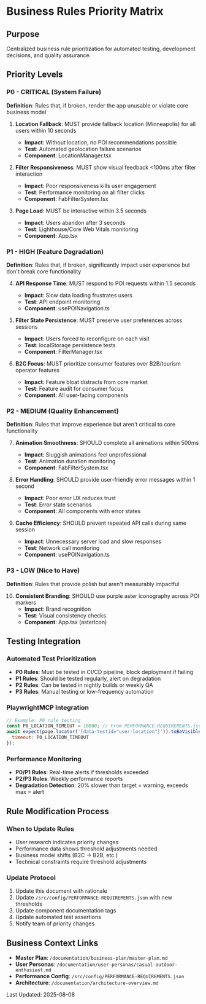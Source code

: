 # Business Rules Priority Matrix

## Purpose
Centralized business rule prioritization for automated testing, development decisions, and quality assurance.

## Priority Levels

### P0 - CRITICAL (System Failure)
**Definition**: Rules that, if broken, render the app unusable or violate core business model

1. **Location Fallback**: MUST provide fallback location (Minneapolis) for all users within 10 seconds
   - **Impact**: Without location, no POI recommendations possible
   - **Test**: Automated geolocation failure scenarios
   - **Component**: LocationManager.tsx

2. **Filter Responsiveness**: MUST show visual feedback <100ms after filter interaction
   - **Impact**: Poor responsiveness kills user engagement
   - **Test**: Performance monitoring on all filter clicks
   - **Component**: FabFilterSystem.tsx

3. **Page Load**: MUST be interactive within 3.5 seconds
   - **Impact**: Users abandon after 3 seconds
   - **Test**: Lighthouse/Core Web Vitals monitoring
   - **Component**: App.tsx

### P1 - HIGH (Feature Degradation)
**Definition**: Rules that, if broken, significantly impact user experience but don't break core functionality

4. **API Response Time**: MUST respond to POI requests within 1.5 seconds
   - **Impact**: Slow data loading frustrates users
   - **Test**: API endpoint monitoring
   - **Component**: usePOINavigation.ts

5. **Filter State Persistence**: MUST preserve user preferences across sessions
   - **Impact**: Users forced to reconfigure on each visit
   - **Test**: localStorage persistence tests
   - **Component**: FilterManager.tsx

6. **B2C Focus**: MUST prioritize consumer features over B2B/tourism operator features
   - **Impact**: Feature bloat distracts from core market
   - **Test**: Feature audit for consumer focus
   - **Component**: All user-facing components

### P2 - MEDIUM (Quality Enhancement)
**Definition**: Rules that improve experience but aren't critical to core functionality

7. **Animation Smoothness**: SHOULD complete all animations within 500ms
   - **Impact**: Sluggish animations feel unprofessional
   - **Test**: Animation duration monitoring
   - **Component**: FabFilterSystem.tsx

8. **Error Handling**: SHOULD provide user-friendly error messages within 1 second
   - **Impact**: Poor error UX reduces trust
   - **Test**: Error state scenarios
   - **Component**: All components with error states

9. **Cache Efficiency**: SHOULD prevent repeated API calls during same session
   - **Impact**: Unnecessary server load and slow responses
   - **Test**: Network call monitoring
   - **Component**: usePOINavigation.ts

### P3 - LOW (Nice to Have)
**Definition**: Rules that provide polish but aren't measurably impactful

10. **Consistent Branding**: SHOULD use purple aster iconography across POI markers
    - **Impact**: Brand recognition
    - **Test**: Visual consistency checks
    - **Component**: App.tsx (asterIcon)

## Testing Integration

### Automated Test Prioritization
- **P0 Rules**: Must be tested in CI/CD pipeline, block deployment if failing
- **P1 Rules**: Should be tested regularly, alert on degradation
- **P2 Rules**: Can be tested in nightly builds or weekly QA
- **P3 Rules**: Manual testing or low-frequency automation

### PlaywrightMCP Integration
```javascript
// Example: P0 rule testing
const P0_LOCATION_TIMEOUT = 10000; // From PERFORMANCE-REQUIREMENTS.json
await expect(page.locator('[data-testid="user-location"]')).toBeVisible({
  timeout: P0_LOCATION_TIMEOUT
});
```

### Performance Monitoring
- **P0/P1 Rules**: Real-time alerts if thresholds exceeded
- **P2/P3 Rules**: Weekly performance reports
- **Degradation Detection**: 20% slower than target = warning, exceeds max = alert

## Rule Modification Process

### When to Update Rules
- User research indicates priority changes
- Performance data shows threshold adjustments needed
- Business model shifts (B2C → B2B, etc.)
- Technical constraints require threshold adjustments

### Update Protocol
1. Update this document with rationale
2. Update `/src/config/PERFORMANCE-REQUIREMENTS.json` with new thresholds
3. Update component documentation tags
4. Update automated test assertions
5. Notify team of priority changes

## Business Context Links
- **Master Plan**: `/documentation/business-plan/master-plan.md`
- **User Personas**: `/documentation/user-personas/casual-outdoor-enthusiast.md`
- **Performance Config**: `/src/config/PERFORMANCE-REQUIREMENTS.json`
- **Architecture**: `/documentation/architecture-overview.md`

Last Updated: 2025-08-08

